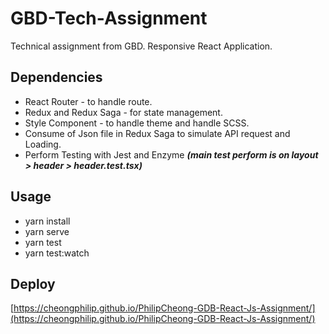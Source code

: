 # GBD-Tech-Assignment

 Technical assignment from GBD. Responsive React Application.

## Dependencies

- React Router - to handle route.
- Redux and Redux Saga - for state management.
- Style Component - to handle theme and handle SCSS.
- Consume of Json file in Redux Saga to simulate API request and Loading.
- Perform Testing with Jest and Enzyme ***(main test perform is on layout > header > header.test.tsx)***

## Usage

- yarn install
- yarn serve
- yarn test
- yarn test:watch

## Deploy

[https://cheongphilip.github.io/PhilipCheong-GDB-React-Js-Assignment/](https://cheongphilip.github.io/PhilipCheong-GDB-React-Js-Assignment/)
